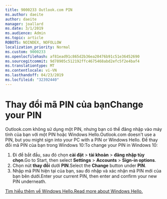 ```yaml
---
title: 9000233 Outlook.com PIN
ms.author: daeite
author: daeite
manager: joallard
ms.date: 3/1/2019
ms.audience: Admin
ms.topic: article
ROBOTS: NOINDEX, NOFOLLOW
localization_priority: Normal
ms.custom: 9000233
ms.openlocfilehash: af81ead91c865d2b36ea20476b91c51e36452690
ms.sourcegitcommit: 9d78905c512192ffc4675468abd2efc5f2e4baf4
ms.translationtype: MT
ms.contentlocale: vi-VN
ms.lasthandoff: 04/23/2019
ms.locfileid: "32392440"
---
```

# <a name="change-your-pin"></a><span data-ttu-id="41613-102">Thay đổi mã PIN của bạn</span><span class="sxs-lookup"><span data-stu-id="41613-102">Change your PIN</span></span>

<span data-ttu-id="41613-103">Outlook.com không sử dụng một PIN, nhưng bạn có thể đăng nhập vào máy tính của bạn với một PIN hoặc Windows Hello.</span><span class="sxs-lookup"><span data-stu-id="41613-103">Outlook.com doesn't use a PIN, but you might sign into your PC with a PIN or Windows Hello.</span></span> <span data-ttu-id="41613-104">Để thay đổi mã PIN của bạn trong Windows 10:</span><span class="sxs-lookup"><span data-stu-id="41613-104">To change your PIN in Windows 10:</span></span>

1. <span data-ttu-id="41613-105">Đi để bắt đầu, sau đó chọn **cài đặt** > **tài khoản** > **đăng nhập tùy chọn**.</span><span class="sxs-lookup"><span data-stu-id="41613-105">Go to Start, then select **Settings** > **Accounts** > **Sign-in options**.</span></span>
2. <span data-ttu-id="41613-106">Chọn nút **thay đổi** dưới **PIN**.</span><span class="sxs-lookup"><span data-stu-id="41613-106">Select the **Change** button under **PIN**.</span></span>
3. <span data-ttu-id="41613-107">Nhập mã PIN hiện tại của bạn, sau đó nhập và xác nhận mã PIN mới của bạn bên dưới.</span><span class="sxs-lookup"><span data-stu-id="41613-107">Enter your current PIN, then enter and confirm your new PIN underneath.</span></span>

[<span data-ttu-id="41613-108">Tìm hiểu thêm về Windows Hello.</span><span class="sxs-lookup"><span data-stu-id="41613-108">Read more about Windows Hello.</span></span>](https://support.microsoft.com/help/17215/)